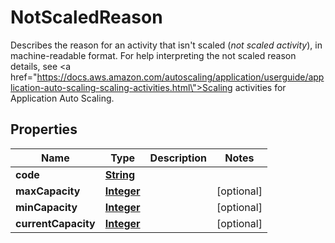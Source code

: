 

# NotScaledReason

Describes the reason for an activity that isn't scaled (<i>not scaled activity</i>), in machine-readable format. For help interpreting the not scaled reason details, see <a href=\"https://docs.aws.amazon.com/autoscaling/application/userguide/application-auto-scaling-scaling-activities.html\">Scaling activities for Application Auto Scaling</a>.

## Properties

| Name | Type | Description | Notes |
|------------ | ------------- | ------------- | -------------|
|**code** | [**String**](String.md) |  |  |
|**maxCapacity** | [**Integer**](Integer.md) |  |  [optional] |
|**minCapacity** | [**Integer**](Integer.md) |  |  [optional] |
|**currentCapacity** | [**Integer**](Integer.md) |  |  [optional] |




